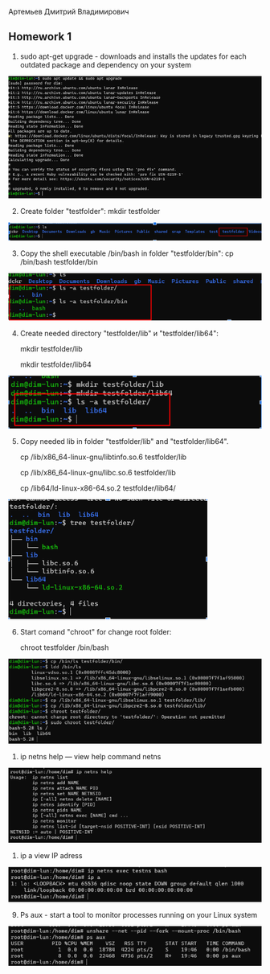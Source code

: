 Артемьев Дмитрий Владимирович 

## Homework 1

1. sudo apt-get upgrade -  downloads and installs the updates for each outdated package and dependency on your system

![Alt text](image.png)

2. Create folder  "testfolder":
mkdir testfolder

![Alt text](image-2.png)

3. Copy the shell executable /bin/bash in folder "testfolder/bin":
cp /bin/bash testfolder/bin

![Alt text](image-1.png)

4. Create needed directory "testfolder/lib" и "testfolder/lib64":

    mkdir testfolder/lib

    mkdir testfolder/lib64

![Alt text](image-3.png)

5. Copy needed lib in folder "testfolder/lib" and "testfolder/lib64".

    cp /lib/x86_64-linux-gnu/libtinfo.so.6 testfolder/lib

    cp /lib/x86_64-linux-gnu/libc.so.6 testfolder/lib

    cp /lib64/ld-linux-x86-64.so.2 testfolder/lib64/

![Alt text](image-4.png)

6. Start comand "chroot" for change root folder:
   
    chroot testfolder /bin/bash

![Alt text](image-5.png)

1. ip netns help — view help command netns
   
![Alt text](image-6.png)

1. ip a view IP adress

![Alt text](image-7.png)

9. Ps aux - start a tool to monitor processes running on your Linux system

![Alt text](image-8.png)




